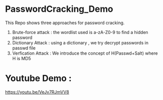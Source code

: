 # PasswordCracking_Demo
This Repo shows three approaches for password cracking.

1. Brute-force attack : the wordlist used is a-zA-Z0-9 to find a hidden password
2. Dictionary Attack : using a dictionary , we try decrypt passwords in passwd file 
3. Verfication Attack : We introduce the concept of H(Passwd+Salt) where H is MD5 


# Youtube Demo :
https://youtu.be/VeJv7RJmVV8


